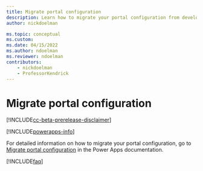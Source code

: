 ```yaml
---
title: Migrate portal configuration
description: Learn how to migrate your portal configuration from development to testing or production environments.
author: nickdoelman

ms.topic: conceptual
ms.custom: 
ms.date: 04/15/2022
ms.author: ndoelman
ms.reviewer: ndoelman
contributors:
    - nickdoelman
    - ProfessorKendrick
---
```


# Migrate portal configuration

[!INCLUDE[cc-beta-prerelease-disclaimer](../includes/cc-beta-prerelease-disclaimer.md)]

[!INCLUDE[powerapps-info](../includes/cc-powerapps-info.md)]

For detailed information on how to migrate your portal configuration, go to [Migrate portal configuration](/powerapps/maker/portals/admin/migrate-portal-configuration) in the Power Apps documentation.

[!INCLUDE[faq](../includes/cc-faqs.md)]